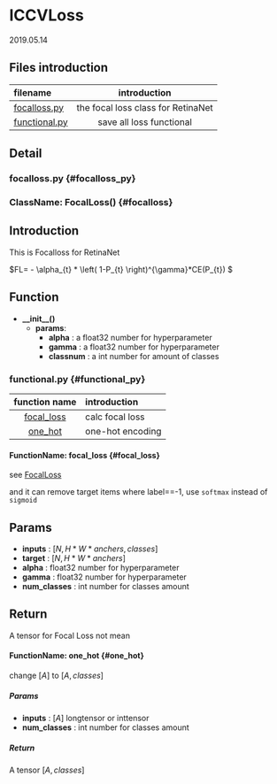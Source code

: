 # ICCVLoss

2019.05.14

## Files introduction

|filename|introduction|
|:----|:-----:|
|[focalloss.py](#focalloss_py)|the focal loss class for RetinaNet|
| [functional.py](#functional_py)|save all loss functional|

## Detail

### focalloss.py {#focalloss_py}

### ClassName: FocalLoss() {#focalloss}

## Introduction

This is Focalloss for RetinaNet

$FL= - \alpha_{t} * \left( 1-P_{t} \right)^{\gamma}*CE(P_{t}) $

## Function

- **\_\_init\_\_()**
  - **params**:
    - **alpha** : a float32 number for hyperparameter
    - **gamma** : a float32 number for hyperparameter
    - **classnum** : a int number for amount of classes

### functional.py  {#functional_py}

|function name| introduction |
|:----:|:-----|
|[focal_loss](#focal_loss)| calc focal loss|
|[one_hot](#one_hot)|one-hot encoding| 

#### FunctionName: focal_loss {#focal_loss}

see [FocalLoss](#focalloss)

and it can remove target items where label==-1, use `softmax` instead of `sigmoid`

## Params

- **inputs** : $[N,H*W*anchers,classes]$
- **target** : $[N,H*W*anchers]$
- **alpha** : float32 number for hyperparameter
- **gamma** : float32 number for hyperparameter
- **num_classes** : int number for classes amount  

## Return

A tensor for Focal Loss not mean

#### FunctionName: one_hot {#one_hot}

change $[A]$ to $[A,classes]$

##### Params

- **inputs** : $[A]$ longtensor or inttensor
- **num_classes** : int number for classes amount

##### Return

A tensor $[A,classes]$


    